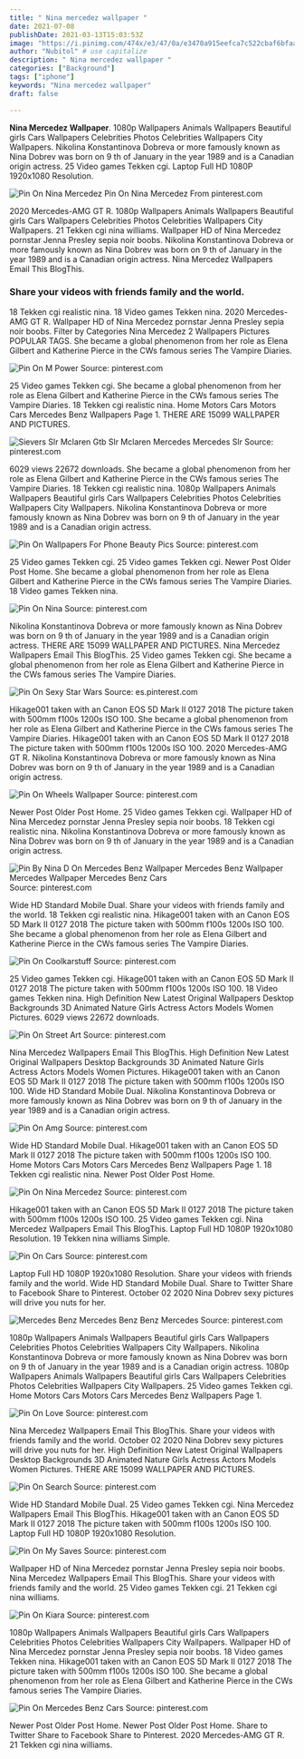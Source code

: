 ```yaml
---
title: " Nina mercedez wallpaper "
date: 2021-07-08
publishDate: 2021-03-13T15:03:53Z
image: "https://i.pinimg.com/474x/e3/47/0a/e3470a915eefca7c522cbaf6bfaa1b77.jpg"
author: "Nubitol" # use capitalize
description: " Nina mercedez wallpaper "
categories: ["Background"]
tags: ["iphone"]
keywords: "Nina mercedez wallpaper"
draft: false

---
```



**Nina Mercedez Wallpaper**. 1080p Wallpapers Animals Wallpapers Beautiful girls Cars Wallpapers Celebrities Photos Celebrities Wallpapers City Wallpapers. Nikolina Konstantinova Dobreva or more famously known as Nina Dobrev was born on 9 th of January in the year 1989 and is a Canadian origin actress. 25 Video games Tekken cgi. Laptop Full HD 1080P 1920x1080 Resolution.

![Pin On Nina Mercedez](https://i.pinimg.com/originals/8a/89/47/8a89473181bf792b39aefc493b67107d.jpg "Pin On Nina Mercedez")
Pin On Nina Mercedez From pinterest.com


2020 Mercedes-AMG GT R. 1080p Wallpapers Animals Wallpapers Beautiful girls Cars Wallpapers Celebrities Photos Celebrities Wallpapers City Wallpapers. 21 Tekken cgi nina williams. Wallpaper HD of Nina Mercedez pornstar Jenna Presley sepia noir boobs. Nikolina Konstantinova Dobreva or more famously known as Nina Dobrev was born on 9 th of January in the year 1989 and is a Canadian origin actress. Nina Mercedez Wallpapers Email This BlogThis.

### Share your videos with friends family and the world.

18 Tekken cgi realistic nina. 18 Video games Tekken nina. 2020 Mercedes-AMG GT R. Wallpaper HD of Nina Mercedez pornstar Jenna Presley sepia noir boobs. Filter by Categories Nina Mercedez 2 Wallpapers Pictures POPULAR TAGS. She became a global phenomenon from her role as Elena Gilbert and Katherine Pierce in the CWs famous series The Vampire Diaries.


![Pin On M Power](https://i.pinimg.com/originals/13/26/44/13264410a05e0daacaf15bb157998249.jpg "Pin On M Power")
Source: pinterest.com

25 Video games Tekken cgi. She became a global phenomenon from her role as Elena Gilbert and Katherine Pierce in the CWs famous series The Vampire Diaries. 18 Tekken cgi realistic nina. Home Motors Cars Motors Cars Mercedes Benz Wallpapers Page 1. THERE ARE 15099 WALLPAPER AND PICTURES.

![Sievers Slr Mclaren Gtb Slr Mclaren Mercedes Mercedes Slr](https://i.pinimg.com/originals/eb/8f/9d/eb8f9d0b3b86ccf136ba424e73c1ae65.jpg "Sievers Slr Mclaren Gtb Slr Mclaren Mercedes Mercedes Slr")
Source: pinterest.com

6029 views 22672 downloads. She became a global phenomenon from her role as Elena Gilbert and Katherine Pierce in the CWs famous series The Vampire Diaries. 18 Tekken cgi realistic nina. 1080p Wallpapers Animals Wallpapers Beautiful girls Cars Wallpapers Celebrities Photos Celebrities Wallpapers City Wallpapers. Nikolina Konstantinova Dobreva or more famously known as Nina Dobrev was born on 9 th of January in the year 1989 and is a Canadian origin actress.

![Pin On Wallpapers For Phone Beauty Pics](https://i.pinimg.com/736x/5f/52/ee/5f52eeaff05ee701a9a1dc7f46a4ca80.jpg "Pin On Wallpapers For Phone Beauty Pics")
Source: pinterest.com

25 Video games Tekken cgi. 25 Video games Tekken cgi. Newer Post Older Post Home. She became a global phenomenon from her role as Elena Gilbert and Katherine Pierce in the CWs famous series The Vampire Diaries. 18 Video games Tekken nina.

![Pin On Nina](https://i.pinimg.com/originals/5c/7f/70/5c7f70a26cba39a0e8514730c091839c.jpg "Pin On Nina")
Source: pinterest.com

Nikolina Konstantinova Dobreva or more famously known as Nina Dobrev was born on 9 th of January in the year 1989 and is a Canadian origin actress. THERE ARE 15099 WALLPAPER AND PICTURES. Nina Mercedez Wallpapers Email This BlogThis. 25 Video games Tekken cgi. She became a global phenomenon from her role as Elena Gilbert and Katherine Pierce in the CWs famous series The Vampire Diaries.

![Pin On Sexy Star Wars](https://i.pinimg.com/originals/a2/54/6e/a2546e5d4b2b0c2ebeecc1d628789ecd.jpg "Pin On Sexy Star Wars")
Source: es.pinterest.com

Hikage001 taken with an Canon EOS 5D Mark II 0127 2018 The picture taken with 500mm f100s 1200s ISO 100. She became a global phenomenon from her role as Elena Gilbert and Katherine Pierce in the CWs famous series The Vampire Diaries. Hikage001 taken with an Canon EOS 5D Mark II 0127 2018 The picture taken with 500mm f100s 1200s ISO 100. 2020 Mercedes-AMG GT R. Nikolina Konstantinova Dobreva or more famously known as Nina Dobrev was born on 9 th of January in the year 1989 and is a Canadian origin actress.

![Pin On Wheels Wallpaper](https://i.pinimg.com/originals/fc/57/1c/fc571c64f7f319d44a25831f25d88a0f.jpg "Pin On Wheels Wallpaper")
Source: pinterest.com

Newer Post Older Post Home. 25 Video games Tekken cgi. Wallpaper HD of Nina Mercedez pornstar Jenna Presley sepia noir boobs. 18 Tekken cgi realistic nina. Nikolina Konstantinova Dobreva or more famously known as Nina Dobrev was born on 9 th of January in the year 1989 and is a Canadian origin actress.

![Pin By Nina D On Mercedes Benz Wallpaper Mercedes Benz Wallpaper Mercedes Wallpaper Mercedes Benz Cars](https://i.pinimg.com/originals/ea/db/58/eadb58907c797300e616683160029e23.jpg "Pin By Nina D On Mercedes Benz Wallpaper Mercedes Benz Wallpaper Mercedes Wallpaper Mercedes Benz Cars")
Source: pinterest.com

Wide HD Standard Mobile Dual. Share your videos with friends family and the world. 18 Tekken cgi realistic nina. Hikage001 taken with an Canon EOS 5D Mark II 0127 2018 The picture taken with 500mm f100s 1200s ISO 100. She became a global phenomenon from her role as Elena Gilbert and Katherine Pierce in the CWs famous series The Vampire Diaries.

![Pin On Coolkarstuff](https://i.pinimg.com/originals/2b/7d/3d/2b7d3d0f3d1d0500264a268f524b9186.jpg "Pin On Coolkarstuff")
Source: pinterest.com

25 Video games Tekken cgi. Hikage001 taken with an Canon EOS 5D Mark II 0127 2018 The picture taken with 500mm f100s 1200s ISO 100. 18 Video games Tekken nina. High Definition New Latest Original Wallpapers Desktop Backgrounds 3D Animated Nature Girls Actress Actors Models Women Pictures. 6029 views 22672 downloads.

![Pin On Street Art](https://i.pinimg.com/originals/9d/85/e1/9d85e1cac8e9d61cded6d7c44ca78eda.jpg "Pin On Street Art")
Source: pinterest.com

Nina Mercedez Wallpapers Email This BlogThis. High Definition New Latest Original Wallpapers Desktop Backgrounds 3D Animated Nature Girls Actress Actors Models Women Pictures. Hikage001 taken with an Canon EOS 5D Mark II 0127 2018 The picture taken with 500mm f100s 1200s ISO 100. Wide HD Standard Mobile Dual. Nikolina Konstantinova Dobreva or more famously known as Nina Dobrev was born on 9 th of January in the year 1989 and is a Canadian origin actress.

![Pin On Amg](https://i.pinimg.com/originals/e0/b4/f8/e0b4f8dd92d60e2653fdd66683d1f826.jpg "Pin On Amg")
Source: pinterest.com

Wide HD Standard Mobile Dual. Hikage001 taken with an Canon EOS 5D Mark II 0127 2018 The picture taken with 500mm f100s 1200s ISO 100. Home Motors Cars Motors Cars Mercedes Benz Wallpapers Page 1. 18 Tekken cgi realistic nina. Newer Post Older Post Home.

![Pin On Nina Mercedez](https://i.pinimg.com/originals/8a/89/47/8a89473181bf792b39aefc493b67107d.jpg "Pin On Nina Mercedez")
Source: pinterest.com

Hikage001 taken with an Canon EOS 5D Mark II 0127 2018 The picture taken with 500mm f100s 1200s ISO 100. 25 Video games Tekken cgi. Nina Mercedez Wallpapers Email This BlogThis. Laptop Full HD 1080P 1920x1080 Resolution. 19 Tekken nina williams Simple.

![Pin On Cars](https://i.pinimg.com/originals/ee/05/9c/ee059c82581d2f7538ad832feb013d72.jpg "Pin On Cars")
Source: pinterest.com

Laptop Full HD 1080P 1920x1080 Resolution. Share your videos with friends family and the world. Wide HD Standard Mobile Dual. Share to Twitter Share to Facebook Share to Pinterest. October 02 2020 Nina Dobrev sexy pictures will drive you nuts for her.

![Mercedes Benz Mercedes Benz Benz Mercedes](https://i.pinimg.com/736x/1c/ce/ea/1cceea83d2e7bc3967ed82661758dd9e.jpg "Mercedes Benz Mercedes Benz Benz Mercedes")
Source: pinterest.com

1080p Wallpapers Animals Wallpapers Beautiful girls Cars Wallpapers Celebrities Photos Celebrities Wallpapers City Wallpapers. Nikolina Konstantinova Dobreva or more famously known as Nina Dobrev was born on 9 th of January in the year 1989 and is a Canadian origin actress. 1080p Wallpapers Animals Wallpapers Beautiful girls Cars Wallpapers Celebrities Photos Celebrities Wallpapers City Wallpapers. 25 Video games Tekken cgi. Home Motors Cars Motors Cars Mercedes Benz Wallpapers Page 1.

![Pin On Love](https://i.pinimg.com/originals/40/a0/2f/40a02f5b9688d4ae909dc369ad565b44.jpg "Pin On Love")
Source: pinterest.com

Nina Mercedez Wallpapers Email This BlogThis. Share your videos with friends family and the world. October 02 2020 Nina Dobrev sexy pictures will drive you nuts for her. High Definition New Latest Original Wallpapers Desktop Backgrounds 3D Animated Nature Girls Actress Actors Models Women Pictures. THERE ARE 15099 WALLPAPER AND PICTURES.

![Pin On Search](https://i.pinimg.com/originals/b5/4d/31/b54d31f1ac52ef60d1746f3a0be0b233.jpg "Pin On Search")
Source: pinterest.com

Wide HD Standard Mobile Dual. 25 Video games Tekken cgi. Nina Mercedez Wallpapers Email This BlogThis. Hikage001 taken with an Canon EOS 5D Mark II 0127 2018 The picture taken with 500mm f100s 1200s ISO 100. Laptop Full HD 1080P 1920x1080 Resolution.

![Pin On My Saves](https://i.pinimg.com/originals/87/9c/6d/879c6d795cc633f80b1acd3cd6a7d2f4.jpg "Pin On My Saves")
Source: pinterest.com

Wallpaper HD of Nina Mercedez pornstar Jenna Presley sepia noir boobs. Nina Mercedez Wallpapers Email This BlogThis. Share your videos with friends family and the world. 25 Video games Tekken cgi. 21 Tekken cgi nina williams.

![Pin On Kiara](https://i.pinimg.com/originals/64/5b/89/645b896604c47c8a63bf4305d8940e19.jpg "Pin On Kiara")
Source: pinterest.com

1080p Wallpapers Animals Wallpapers Beautiful girls Cars Wallpapers Celebrities Photos Celebrities Wallpapers City Wallpapers. Wallpaper HD of Nina Mercedez pornstar Jenna Presley sepia noir boobs. 18 Video games Tekken nina. Hikage001 taken with an Canon EOS 5D Mark II 0127 2018 The picture taken with 500mm f100s 1200s ISO 100. She became a global phenomenon from her role as Elena Gilbert and Katherine Pierce in the CWs famous series The Vampire Diaries.

![Pin On Mercedes Benz Cars](https://i.pinimg.com/474x/e3/47/0a/e3470a915eefca7c522cbaf6bfaa1b77.jpg "Pin On Mercedes Benz Cars")
Source: pinterest.com

Newer Post Older Post Home. Newer Post Older Post Home. Share to Twitter Share to Facebook Share to Pinterest. 2020 Mercedes-AMG GT R. 21 Tekken cgi nina williams.

